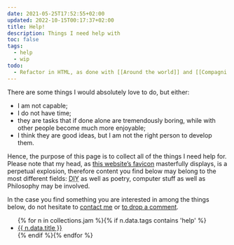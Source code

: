 ```yaml
---
date: 2021-05-25T17:52:55+02:00
updated: 2022-10-15T00:17:37+02:00
title: Help!
description: Things I need help with
toc: false
tags:
  - help
  - wip
todo:
  - Refactor in HTML, as done with [[Around the world]] and [[Compagni di viaggio]]
---
```

There are some things I would absolutely love to do, but either:
- I am not capable;
- I do not have time;
- they are tasks that if done alone are tremendously boring, while with other people become much more enjoyable;
- I think they are good ideas, but I am not the right person to develop them.

Hence, the purpose of this page is to collect all of the things I need help for. Please note that my head, as [this website’s favicon](https://tommi.space/favicon-180.png 'Wide favicon of tommi.space') masterfully displays, is a perpetual explosion, therefore content you find below may belong to the most different fields: <abbr title='Do It Yourself'>DIY</abbr> as well as poetry, computer stuff as well as Philosophy may be involved.

In the case you find something you are interested in among the things below, do not hesitate to <a href='{{ site.email }}?subject=I can help you with {{ title }}' target='_blank' title='Write me an email'>contact me</a> or <a href='#comment' title='leave a comment'>to drop a comment</a>.

<ul>{% for n in collections.jam %}{% if n.data.tags contains 'help' %}<li><a href='{{ n.url }}' title='{{ n.data.title }}'>{{ n.data.title }}</a></li>{% endif %}{% endfor %}</ul>

